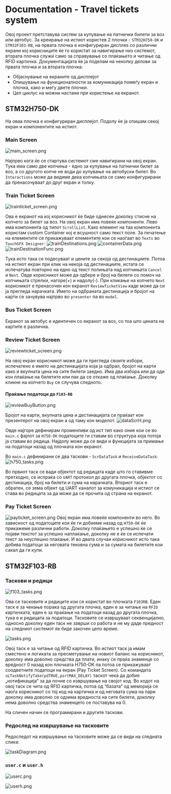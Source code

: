 # Documentation - Travel tickets system
Овој проект претставува систем за купување на патнички билети за воз или автобус. За креирање на истиот користев 2 плочки - `STM32H750-DK` и `STM32F103-RB`, на првата плочка е конфигуриран дисплеѕ со различни екрани кој корисниците ќе го користат за навигирање низ системот, втората плочка служи само за справување со плаќањето и читање од RFID картичка.
Документацијата ќе ја поделам на неколку делови  за првата плочка и за втората плочка:
- Објаснување на екраните од дисплејот
- Опишување на функционалности за комуникација помеѓу екран и плочка, како и меѓу двете плочки.
- Цел циклус на можни настани при користење на екранот.

## STM32H750-DK
На оваа плочка е конфигуриран дисплејот. Подолу ќе ја опишам секој екран и компонентите на истиот.
### Main Screen
![main_screen.png](assets/main_screen.png)

Најпрво кога ќе се стартува системот сме навигирани на овој екран. Тука има само две копчиња - едно за купување на патнички билет за воз, а со другото копче не води до купување на автобуски билет. Во `Interactions` може да видиме дека копчињата се само конфигурирани да пренасочуваат до друг екран и толку. 
### Train Ticket Screen
![trainticket_screen.png](assets/trainticket_screen.png)

Ова е екранот на кој корисникот ќе биде однесен доколку стисне на копчето за билет за воз. На овој екран има повеќе компоненти. Лево има компонента од типот `ScrollList`. Како елемент на таа компонента користам custom Container кој е всушност само текст поле. За печатење на елементите се прикажуваат елементите кои се наоѓаат во `Texts` во `TouchGFX Designer`:
![trainDestinations.png](assets/trainDestinations.png)
![containerData.png](assets/containerData.png)
![trainDestinationFunc.png](assets/trainDestinationFunc.png)

Тука исто така се подесуваат и цените за секоја од дестинациите. Потоа на истиот екран при клик на некоја од дестинациите, истата се испечатува повторно на едно од текст полињата над копчињата `Cancel` и `Next`. Овде корисникот може да одбере и број на билети со помоч на копчињата стрелки, нагоре(+) и надолу(-).
При кликање на копчето `Next` корисникот е пренасочен кон екранот `ReviewTicketView` каде може да си ја прегледа нарачката. Името на одбраната дестинација и бројот на карти се зачувува најпрво во `presenter` па во `model`. 
### Bus Ticket Screen
Екранот за автобус е идентичен со екранот за воз, со тоа што цената на картите е различна. 
### Review Ticket Screen
![reviewticket_screen.png](assets/reviewticket_screen.png)

На овој екран корисникот може да ги прегледа своите избори, испечатено е името на дестинацијата која ја одбрал, бројот на карти како и вкупната цена на сите билети заедно. Има два избора или да оди кон плаќање на билетите или пак да се откаже од плаќање. Доколку кликне на копчето `Buy` се случува следното.
#### Праќање податоци до `F103-RB`
![reviewBuyButton.png](assets/reviewBuyButton.png)

Бројот на карти, вкупната цена и дестинацијата се праќаат кон презентерот на овој екран а од таму кон моделот. 
![dataScrH.png](assets/dataScrH.png)

Овде најгоре дефинирам променливи од ист тип како оние кои се во `main.c` фајлот за `H750-DK` податоците ги ставам во структура која потоја ја ставам во редица.
Најдолу може да се види и функцијата за примање на податоци назад од плочката кон екранот.

Во `main.c` дефинирани се два таскови - `ScrDataTask` и `ReceiveDataTask`:
![h750_tasks.png](assets/h750_tasks.png)

Во првиот таск се вади објектот од редицата каде што го ставивме претходно, се испраќа со `UART` протокол до другата плочка, објектот со дестинација, број на билети и сума на нарачката.
Вториот таск е обратен, се зема објект од UART каналот за комуникација и истиот се става во редицата за да може да се прочита од страна на екранот.
### Pay Ticket Screen
![payticket_screen.png](assets/payticket_screen.png)
Овој екран има повеќе компоненти во него. Во зависност од податоците кои ќе ги добиеме назад од `H750-DK` ќе прикажеме различни работи. Доколку плаќањето е успешно ќе се појави текстот за успешно наплаќање, доколку не е ќе се испечати текст за неуспешно плаќање. И во двата случаи корисникот исто така добива податоци за неговата тековна сума и за сумата на билетите кои сакал да ги купи.
## STM32F103-RB
### Таскови и редици
![f103_tasks.png](assets/f103_tasks.png)

Ова се тасковите и редиците кои се користат во плочката `F103RB`. Еден таск е за чекање порака од другата плочка, еден е за читање на `RFID` картичката, еден е за праќање на податоци назад до другата плочка, тука е и редицата за податоци. Тасковите се извршуваат секвенцијално, односно доколку еден таск не заврши со работа и не му даде предност на следниот системот ќе биде закочен цело време.

![tasks.png](assets/tasks.png)

Овој таск е за читање од RFID картичка. Во истиот таск ја имам сместено и логиката за пресметување на новиот баланс на корисникот, доколку има доволно средства да плати, инаку се праќа знаменце со вредност 0 назад кон плочката H750-DK па потоа се прикажуваат соодветните податоци на екран (Pay Ticket Screen).
Со командата `uLTaskNotifyTake(pdTRUE,portMAX_DELAY)` таскот чека да добие „нотификација“ за да почне со извршување на својот код. Во кодот на овој таск се чита од RFID картичка, потоа од “базата“ од меморија се наоѓа корисникот со тој код на картичка и од неговата сума на пари доколку има доволно се одзима вредноста на сите билети, доколку нема доволно средства знаменцето се поставува на 0.

На сличен начин се програмирани и другите таскови.

### Редослед на извршување на тасковите
Редоследот на извршување на тасковите може да се види на следната слика:

![taskDiagram.png](assets/taskDiagram.png)

### `user.c` и `user.h`
![userc.png](assets/userc.png)

![userh.png](assets/userh.png)
